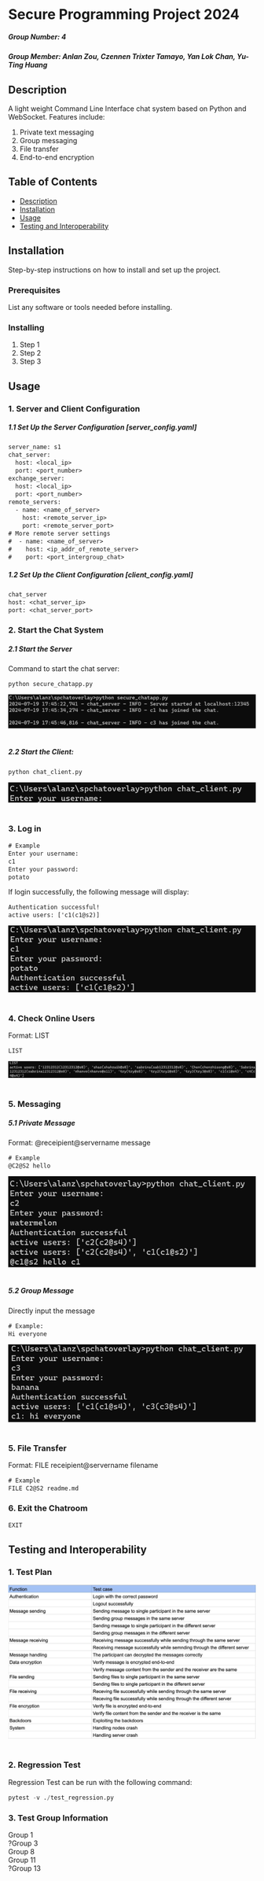 # Secure Programming Project 2024
##### Group Number: 4
##### Group Member: Anlan Zou, Czennen Trixter Tamayo, Yan Lok Chan, Yu-Ting Huang

## Description
<!-- A brief description of what the project is, what it does, and why it is useful. -->
A light weight Command Line Interface chat system based on Python and WebSocket.
Features include:
1. Private text messaging
2. Group messaging
3. File transfer
4. End-to-end encryption

## Table of Contents
- [Description](#description)
- [Installation](#installation)
- [Usage](#usage)
- [Testing and Interoperability](#testing-and-interoperability)


## Installation
Step-by-step instructions on how to install and set up the project.

### Prerequisites
List any software or tools needed before installing.

### Installing
1. Step 1
2. Step 2
3. Step 3

## Usage
### 1. Server and Client Configuration
##### 1.1 Set Up the Server Configuration [server_config.yaml]
```
server_name: s1
chat_server:
  host: <local_ip>
  port: <port_number>
exchange_server:
  host: <local_ip>
  port: <port_number>
remote_servers:
  - name: <name_of_server>
    host: <remote_server_ip>
    port: <remote_server_port>
# More remote server settings
#  - name: <name_of_server>
#    host: <ip_addr_of_remote_server>
#    port: <port_intergroup_chat>
```
##### 1.2 Set Up the Client Configuration [client_config.yaml]
```
chat_server
host: <chat_server_ip>
port: <chat_server_port>
```
### 2. Start the Chat System
##### 2.1 Start the Server
Command to start the chat server:
```
python secure_chatapp.py
```
![Alt Text](snapshot/server_start.png)<img width="100">

##### 2.2 Start the Client:
```
python chat_client.py
```
![Alt Text](snapshot/client_start.png)<img width="100">

### 3. Log in
```
# Example
Enter your username:
c1
Enter your password:
potato
```
If login successfully, the following message will display:
```
Authentication successful!
active users: ['c1(c1@s2)]
```
![Alt Text](snapshot/client_auth.png)<img width="100">

### 4. Check Online Users
Format: LIST
```
LIST
```
![Alt Text](snapshot/client_list.png)<img width="100">

### 5. Messaging
##### 5.1 Private Message
Format: @receipient@servername message
```
# Example
@C2@S2 hello
```
![Alt Text](snapshot/client_msg_rcv.png)<img width="100">

##### 5.2 Group Message
Directly input the message
```
# Example:
Hi everyone
```
![Alt Text](snapshot/client_msg_broadcast.png)<img width="100">

### 5. File Transfer
Format: FILE receipient@servername filename
```
# Example
FILE C2@S2 readme.md
```

### 6. Exit the Chatroom
```
EXIT
```

## Testing and Interoperability
### 1. Test Plan
![Alt Text](snapshot/test_sheet.jpeg)<img width="100">

### 2. Regression Test
Regression Test can be run with the following command:
```python
pytest -v ./test_regression.py

```

### 3. Test Group Information  
Group 1  
?Group 3  
Group 8  
Group 11  
?Group 13  
